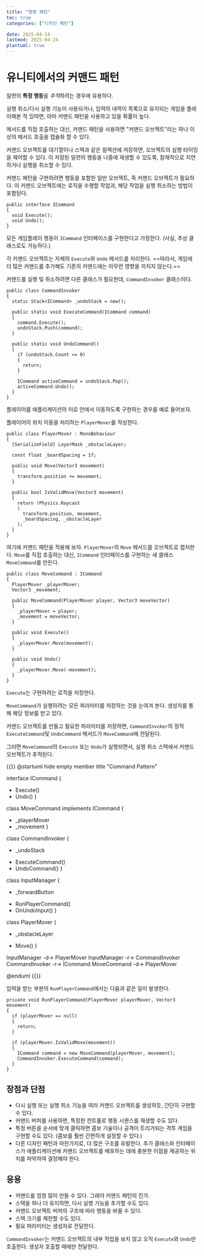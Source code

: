```yaml
---
title: "명령 패턴"
toc: true
categories: ["디자인 패턴"]

date: 2025-04-24
lastmod: 2025-04-24
plantuml: true
---
```


# 유니티에서의 커맨드 패턴

일련의 **특정 행동**을 *추적*하려는 경우에 유용하다.

실행 취소/다시 실행 기능이 사용되거나, 입력의 내역이 목록으로 유지되는 게임을 플레이해본 적 있따면, 아마 커맨드 패턴을 사용하고 있을 확률이 높다.

메서드를 직접 호출하는 대신, 커맨드 패턴을 사용하면 "커맨드 오브젝트"라는 하나 이상의 메서드 호출을 캡슐화 할 수 있다.

커맨드 오브젝트를 대기열이나 스택과 같은 컬렉션에 저장하면, 오브젝트의 실행 타이밍을 제어할 수 있다. 이 저장된 일련의 행동을 나중에 재생할 수 있도록, 잠재적으로 지연하거나 실행을 취소할 수 있다.

커맨드 패턴을 구현하려면 행동을 포함한 일반 오브젝트, 즉 커맨드 오브젝트가 필요하다. 이 커맨드 오브젝트에는 로직을 수행할 작업과, 해당 작업을 실행 취소하는 방법이 포함된다.

```csharp{lineNos=false}
public interface ICommand
{
  void Execute();
  void Undo();
}
```

모든 게임플레이 행동이 `ICommand` 인터페이스를 구현한다고 가정한다. (사실, 추상 클래스로도 가능하다.)

각 커맨드 오브젝트는 자체의 `Execute`와 `Undo` 메서드를 처리한다.
==따라서, 게임에 더 많은 커맨드를 추가해도 기존의 커맨드에는 아무런 영향을 끼치지 않는다.==

커맨드를 실행 및 취소하려면 다른 클래스가 필요한데, `CommandInvoker` 클래스이다.

```csharp{lineNos=false}
public class CommandInvoker
{
  static Stack<ICommand> _undoStack = new();

  public static void ExecuteCommand(ICommand command)
  {
    command.Execute();
    undoStack.Push(command);
  }

  public static void UndoCommand()
  {
    if (undoStack.Count <= 0)
    {
      return;
    }

    ICommand activeCommand = undoStack.Pop();
    activeCommand.Undo();
  }
}
```

플레이어를 애플리케이션의 미로 안에서 이동하도록 구현하는 경우를 예로 들어보자.

플레이어의 위치 이동을 처리하는 `PlayerMover`를 작성한다.

```csharp{lineNos=false}
public class PlayerMover : MonoBehaviour
{
  [SerializeField] LayerMask _obstacleLayer;

  const float _boardSpacing = 1f;

  public void Move(Vector3 movement)
  {
    transform.position += movement;
  }

  public bool IsValidMove(Vector3 movement)
  {
    return !Physics.Raycast
    (
      transform.position, movement,
      _boardSpacing, _obstacleLayer
    );
  }
}
```

여기에 커맨드 패턴을 적용해 보자. `PlayerMover`의 `Move` 메서드를 오브젝트로 캡처한다. `Move`를 직접 호출하는 대신, `ICommand` 인터페이스를 구현하는 새 클래스 `MoveCommand`를 만든다.

```csharp{lineNos=false}
public class MoveCommand : ICommand
{
  PlayerMover _playerMover;
  Vector3 _movement;

  public MoveCommand(PlayerMover player, Vector3 moveVector)
  {
    _playerMover = player;
    _movement = moveVector;
  }

  public void Execute()
  {
    _playerMover.Move(movement);
  }

  public void Undo()
  {
    _playerMover.Move(-movement);
  }
}
```

`Execute`는 구현하려는 로직을 저장한다.

`MoveCommand`가 실행하려는 모든 파라미터를 저장하는 것을 눈여겨 본다. 생성자를 통해 해당 정보를 받고 있다.

커맨드 오브젝트를 만들고 필요한 파라미터를 저장하면, `CommandInvoker`의 정적 `ExecuteCommand`및 `UndoCommand` 메서드가 `MoveCommand`에 전달된다. 

그러면 `MoveCommand`의 `Execute` 또는 `Undo`가 실행되면서, 실행 취소 스택에서 커멘드 오브젝트가 추적된다.

{{<puml>}}
@startuml
hide empty member
title "Command Pattern"

interface ICommand {
  + Execute()
  + Undo()
}

class MoveCommand implements ICommand {
  - _playerMover
  - _movement
}

class CommandInvoker {
  - _undoStack
  + ExecuteCommand()
  + UndoCommand()
}

class InputManager {
  - _forwardButton
  + RunPlayerCommand()
  + OnUndoInput()
}

class PlayerMover {
  - _obstacleLayer
  + Move()
}

InputManager -d-> PlayerMover
InputManager -r-> CommandInvoker
CommandInvoker -r-> ICommand
MoveCommand -d-> PlayerMover


@enduml
{{</puml>}}

입력을 받는 부분의 `RunPlayerCommand`에서는 다음과 같은 일이 발생한다.

```csharp{lineNos=false}
private void RunPlayerCommand(PlayerMover playerMover, Vector3 movement)
{
  if (playerMover == null)
  {
    return;
  }

  if (playerMover.IsValidMove(movement))
  {
    ICommand command = new MoveCommand(playerMover, movement);
    CommandInvoker.ExecuteCommand(command);
  }
}
```

## 장점과 단점

- 다시 실행 또는 실행 취소 기능을 여러 커맨드 오브젝트를 생성하듯, 간단히 구현할 수 있다.
- 커맨드 버퍼를 사용하면, 특정한 컨트롤로 행동 시퀀스를 재생할 수도 있다.
- 특정 버튼을 순서에 맞게 클릭하면 콤보 기술이나 공격이 트리거되는 격투 게임을 구현할 수도 있다. (콤보를 훨씬 간편하게 설정할 수 있다.)
- 다른 디자인 패턴과 마찬가지로, 더 많은 구조를 유발한다. 추가 클래스와 인터페이스가 애플리케이션에 커맨드 오브젝트를 배포하는 데에 충분한 이점을 제공하는 위치를 파악하여 결정해야 한다.

## 응용

- 커맨드를 엄청 많이 만들 수 있다. 그래야 커맨드 패턴의 진가.
- 스택을 하나 더 유지하면, 다시 실행 기능을 추가할 수도 있다.
- 커멘드 오브젝트 버퍼의 구조에 따라 행동을 바꿀 수 있다.
- 스택 크기를 제한할 수도 있다.
- 필요 파라미터는 생성자로 전달한다.

`CommandInvoker`는 커맨드 오브젝트의 내부 작업을 보지 않고 오직 `Execute`와 `Undo`만 호출한다. 생성자 호출할 때에만 전달한다.


